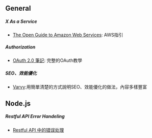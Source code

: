 ## General

##### X As a Service
- [The Open Guide to Amazon Web Services](https://github.com/open-guides/og-aws): AWS指引

##### Authorization
- [OAuth 2.0 筆記](https://blog.yorkxin.org/2013/09/30/oauth2-1-introduction): 完整的OAuth教學

##### SEO、效能優化
- [Varvy](https://varvy.com/):用簡單清楚的方式說明SEO、效能優化的做法，內容多樣豐富

## Node.js

##### Restful API Error Handeling
- [Restful API 中的错误处理](http://scarletsky.github.io/2016/11/30/error-handling-in-restful-api/)
